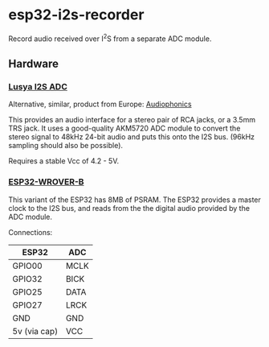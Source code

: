 # esp32-i2s-recorder
Record audio received over I<sup>2</sup>S from a separate ADC module.

## Hardware

### [Lusya I2S ADC](https://www.aliexpress.com/item/1005001689599237.html)

Alternative, similar, product from Europe: [Audiophonics](https://www.audiophonics.fr/en/devices-hifi-audio-adc/adc-analog-to-digital-converter-akm5720-i2s-24bit-96khz-p-13351.html)

This provides an audio interface for a stereo pair of RCA jacks, or a 3.5mm TRS jack. It uses a good-quality AKM5720 ADC module to convert the stereo signal to 48kHz 24-bit audio and puts this onto the I2S bus. (96kHz sampling should also be possible).

Requires a stable Vcc of 4.2 - 5V.

### [ESP32-WROVER-B](https://www.espressif.com/sites/default/files/documentation/esp32-wrover-b_datasheet_en.pdf)

This variant of the ESP32 has 8MB of PSRAM. The ESP32 provides a master clock to the I2S bus, and reads from the the digital audio provided by the ADC module.

Connections:

| ESP32  | ADC   |
|--------|-------|
| GPIO00 | MCLK  |
| GPIO32 | BICK |
| GPIO25 | DATA |
| GPIO27 | LRCK |
| GND    | GND  |
| 5v (via cap) | VCC |

